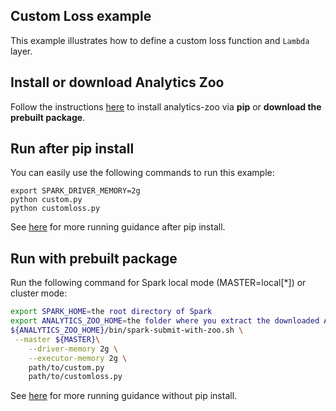 ## Custom Loss example
This example illustrates how to define a custom loss function and ```Lambda``` layer.

## Install or download Analytics Zoo
Follow the instructions [here](https://analytics-zoo.github.io/master/#PythonUserGuide/install/) to install analytics-zoo via __pip__ or __download the prebuilt package__.

## Run after pip install
You can easily use the following commands to run this example:
```
export SPARK_DRIVER_MEMORY=2g
python custom.py
python customloss.py

```

See [here](https://analytics-zoo.github.io/master/#PythonUserGuide/run/#run-after-pip-install) for more running guidance after pip install.

## Run with prebuilt package
Run the following command for Spark local mode (MASTER=local[*]) or cluster mode:
```bash
export SPARK_HOME=the root directory of Spark
export ANALYTICS_ZOO_HOME=the folder where you extract the downloaded Analytics Zoo zip package
${ANALYTICS_ZOO_HOME}/bin/spark-submit-with-zoo.sh \
 --master ${MASTER}\
    --driver-memory 2g \
    --executor-memory 2g \
    path/to/custom.py 
    path/to/customloss.py 
```
See [here](https://analytics-zoo.github.io/master/#PythonUserGuide/run/#run-without-pip-install) for more running guidance without pip install.

